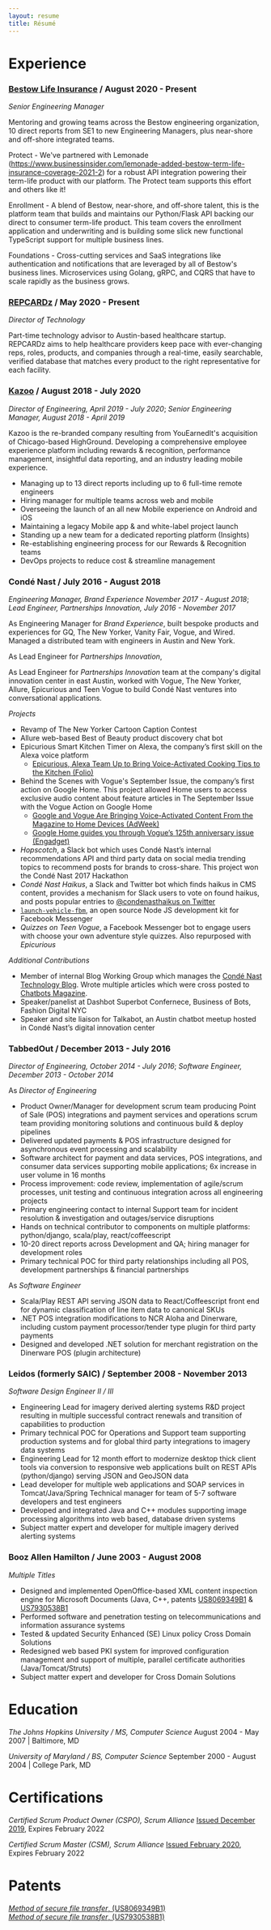 ```yaml
---
layout: resume
title: Résumé
---
```


# Experience

### [Bestow Life Insurance](https://bestow.com/) / August 2020 - Present

_Senior Engineering Manager_

Mentoring and growing teams across the Bestow engineering organization, 10 direct reports from SE1 to new Engineering Managers, plus near-shore and off-shore integrated teams.

Protect - We've partnered with Lemonade (https://www.businessinsider.com/lemonade-added-bestow-term-life-insurance-coverage-2021-2) for a robust API integration powering their term-life product with our platform. The Protect team supports this effort and others like it!

Enrollment - A blend of Bestow, near-shore, and off-shore talent, this is the platform team that builds and maintains our Python/Flask API backing our direct to consumer term-life product. This team covers the enrollment application and underwriting and is building some slick new functional TypeScript support for multiple business lines.

Foundations - Cross-cutting services and SaaS integrations like authentication and notifications that are leveraged by all of Bestow's business lines. Microservices using Golang, gRPC, and CQRS that have to scale rapidly as the business grows.

### [REPCARDz](http://repcardz.com/) / May 2020 - Present

_Director of Technology_

Part-time technology advisor to Austin-based healthcare startup. REPCARDz aims to help healthcare providers keep pace with ever-changing reps, roles, products, and companies through a real-time, easily searchable, verified database that matches every product to the right representative for each facility.

### [Kazoo](https://www.kazoohr.com/) / August 2018 - July 2020

_Director of Engineering, April 2019 - July 2020_;
_Senior Engineering Manager, August 2018 - April 2019_

Kazoo is the re-branded company resulting from YouEarnedIt's acquisition of Chicago-based HighGround. Developing a comprehensive employee experience platform including rewards &amp; recognition, performance management, insightful data reporting, and an industry leading mobile experience.

- Managing up to 13 direct reports including up to 6 full-time remote engineers
- Hiring manager for multiple teams across web and mobile
- Overseeing the launch of an all new Mobile experience on Android and iOS
- Maintaining a legacy Mobile app &amp; and white-label project launch
- Standing up a new team for a dedicated reporting platform (Insights)
- Re-establishing engineering process for our Rewards &amp; Recognition teams
- DevOps projects to reduce cost &amp; streamline management

### Condé Nast / July 2016 - August 2018

_Engineering Manager, Brand Experience November 2017 - August 2018_;
_Lead Engineer, Partnerships Innovation, July 2016 - November 2017_

As Engineering Manager for _Brand Experience_, built bespoke products and experiences for GQ, The New Yorker, Vanity Fair, Vogue, and Wired. Managed a distributed team with engineers in Austin and New York.

As Lead Engineer for _Partnerships Innovation_, 

As Lead Engineer for _Partnerships Innovation_ team at the company's digital innovation center in east Austin, worked with Vogue, The New Yorker, Allure, Epicurious and Teen Vogue to build Condé Nast ventures into conversational applications. 

_Projects_

- Revamp of The New Yorker Cartoon Caption Contest
- Allure web-based Best of Beauty product discovery chat bot
- Epicurious Smart Kitchen Timer on Alexa, the company’s first skill on the Alexa voice platform
  - [Epicurious, Alexa Team Up to Bring Voice-Activated Cooking Tips to the Kitchen (Folio)](http://www.foliomag.com/epicurious-alexa-team-up-to-bring-voice-activated-cooking-tips-to-the-kitchen/)
- Behind the Scenes with Vogue's September Issue, the company’s first action on Google Home. This project allowed Home users to access exclusive audio content about feature articles in The September Issue with the Vogue Action on Google Home
  - [Google and Vogue Are Bringing Voice-Activated Content From the Magazine to Home Devices (AdWeek)](http://www.adweek.com/digital/google-and-vogue-are-bringing-voice-activated-content-from-the-magazine-to-home-devices/)
  - [Google Home guides you through Vogue’s 125th anniversary issue (Engadget)](https://www.engadget.com/2017/08/18/google-home-guides-you-through-vogue-s-125th-anniversary-issue/)
- _Hopscotch_, a Slack bot which uses Condé Nast’s internal recommendations API and third party data on social media trending topics to  recommend posts for brands to cross-share. This project won the Condé Nast 2017 Hackathon
- _Condé Nast Haikus_, a Slack and Twitter bot which finds haikus in CMS content, provides a mechanism for Slack users to vote on found haikus, and posts popular entries to [@condenasthaikus on Twitter](https://twitter.com/condenasthaikus)
- [`launch-vehicle-fbm`](https://github.com/CondeNast/launch-vehicle-fbm), an open source Node JS development kit for Facebook Messenger
- _Quizzes on Teen Vogue_, a Facebook Messenger bot to engage users with choose your own adventure style quizzes. Also repurposed with _Epicurious_

_Additional Contributions_

- Member of internal Blog Working Group which manages the [Condé Nast Technology Blog](https://technology.condenast.com/). Wrote multiple articles which were cross posted to [Chatbots Magazine](https://chatbotsmagazine.com/).
- Speaker/panelist at Dashbot Superbot Confernece, Business of Bots, Fashion Digital NYC
- Speaker and site liaison for Talkabot, an Austin chatbot meetup hosted in
  Condé Nast’s digital innovation center

### TabbedOut / December 2013 - July 2016

_Director of Engineering, October 2014 - July 2016_;
_Software Engineer, December 2013 - October 2014_

As _Director of Engineering_

- Product Owner/Manager for development scrum team producing Point of Sale (POS) integrations and payment services and operations scrum team providing monitoring solutions and continuous build & deploy pipelines
- Delivered updated payments & POS infrastructure designed for asynchronous event processing and scalability
- Software architect for payment and data services, POS integrations, and consumer data services supporting mobile applications; 6x increase in user volume in 16 months
- Process improvement: code review, implementation of agile/scrum processes, unit testing and continuous integration across all engineering projects
- Primary engineering contact to internal Support team for incident resolution & investigation and outages/service disruptions
- Hands on technical contributor to components on multiple platforms: python/django, scala/play, react/coffeescript
- 10-20 direct reports across Development and QA; hiring manager for development roles
- Primary technical POC for third party relationships including all POS, development partnerships & financial partnerships

As _Software Engineer_

- Scala/Play REST API serving JSON data to React/Coffeescript front end for dynamic classification of line item data to canonical SKUs
- .NET POS integration modifications to NCR Aloha and Dinerware, including custom payment processor/tender type plugin for third party payments
- Designed and developed .NET solution for merchant registration on the Dinerware POS (plugin architecture)

### Leidos (formerly SAIC) / September 2008 - November 2013

_Software Design Engineer II / III_

- Engineering Lead for imagery derived alerting systems R&D project resulting in multiple successful contract renewals and transition of capabilities to production
- Primary technical POC for Operations and Support team supporting production systems and for global third party integrations to imagery data systems
- Engineering Lead for 12 month effort to modernize desktop thick client tools via conversion to responsive web applications built on REST APIs (python/django) serving JSON and GeoJSON data
- Lead developer for multiple web applications and SOAP services in Tomcat/Java/Spring Technical manager for team of 5-7
software developers and test engineers
- Developed and integrated Java and C++ modules supporting image processing algorithms into web based, database driven systems
- Subject matter expert and developer for multiple imagery derived alerting systems

### Booz Allen Hamilton / June 2003 - August 2008

_Multiple Titles_

- Designed and implemented OpenOffice-based XML content inspection engine for Microsoft Documents (Java, C++, patents [US8069349B1](https://patents.google.com/patent/US8069349B1/en) & [US7930538B1](https://patents.google.com/patent/US7930538B1/en)
- Performed software and penetration testing on telecommunications and information assurance systems
- Tested & updated Security Enhanced (SE) Linux policy Cross Domain Solutions
- Redesigned web based PKI system for improved configuration management and support of multiple, parallel certificate authorities (Java/Tomcat/Struts)
- Subject matter expert and developer for Cross Domain Solutions

# Education

_The Johns Hopkins University / MS, Computer Science_
August 2004 - May 2007 | Baltimore, MD

_University of Maryland / BS, Computer Science_
September 2000 - August 2004 | College Park, MD

# Certifications

_Certified Scrum Product Owner (CSPO), Scrum Alliance_
[Issued December 2019](http://bcert.me/sqvpyqper), Expires February 2022

_Certified Scrum Master (CSM), Scrum Alliance_
[Issued February 2020](http://bcert.me/sukirsbss), Expires February 2022

# Patents

[_Method of secure file transfer_, (US8069349B1)](https://patents.google.com/patent/US8069349B1/en)  
[_Method of secure file transfer_, (US7930538B1)](https://patents.google.com/patent/US7930538B1/en)
